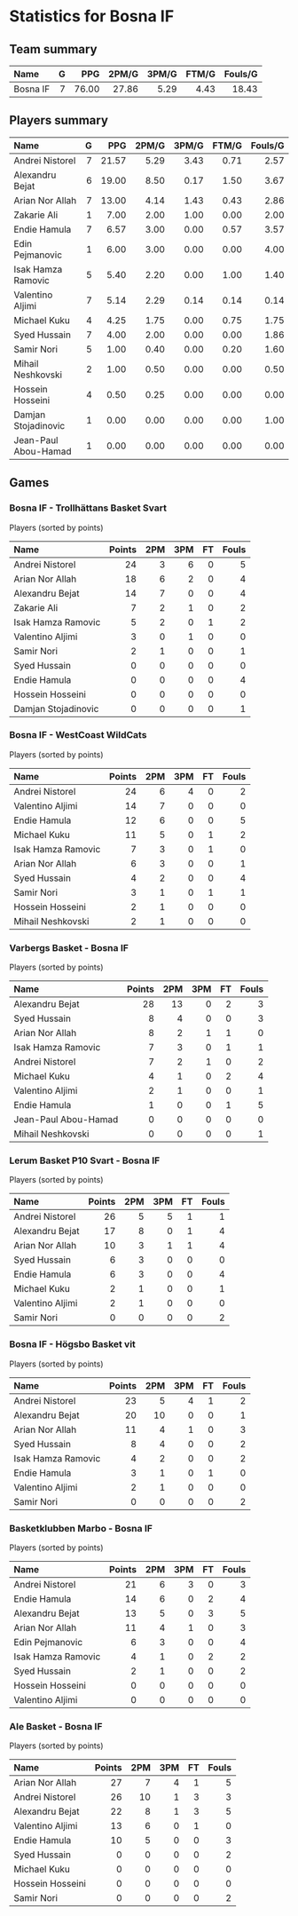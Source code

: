 # Statistics for Bosna IF

## Team summary

| Name | G | PPG | 2PM/G | 3PM/G | FTM/G | Fouls/G |
|:-----|--:|----:|------:|------:|------:|--------:|
| Bosna IF | 7 | 76.00 | 27.86 | 5.29 | 4.43 | 18.43 |

## Players summary

| Name | G | PPG | 2PM/G | 3PM/G | FTM/G | Fouls/G |
|:-----|--:|----:|------:|------:|------:|--------:|
| Andrei Nistorel | 7 | 21.57 | 5.29 | 3.43 | 0.71 | 2.57 |
| Alexandru Bejat | 6 | 19.00 | 8.50 | 0.17 | 1.50 | 3.67 |
| Arian Nor Allah | 7 | 13.00 | 4.14 | 1.43 | 0.43 | 2.86 |
| Zakarie Ali | 1 | 7.00 | 2.00 | 1.00 | 0.00 | 2.00 |
| Endie Hamula | 7 | 6.57 | 3.00 | 0.00 | 0.57 | 3.57 |
| Edin Pejmanovic | 1 | 6.00 | 3.00 | 0.00 | 0.00 | 4.00 |
| Isak Hamza Ramovic | 5 | 5.40 | 2.20 | 0.00 | 1.00 | 1.40 |
| Valentino Aljimi | 7 | 5.14 | 2.29 | 0.14 | 0.14 | 0.14 |
| Michael Kuku | 4 | 4.25 | 1.75 | 0.00 | 0.75 | 1.75 |
| Syed Hussain | 7 | 4.00 | 2.00 | 0.00 | 0.00 | 1.86 |
| Samir Nori | 5 | 1.00 | 0.40 | 0.00 | 0.20 | 1.60 |
| Mihail Neshkovski | 2 | 1.00 | 0.50 | 0.00 | 0.00 | 0.50 |
| Hossein Hosseini | 4 | 0.50 | 0.25 | 0.00 | 0.00 | 0.00 |
| Damjan Stojadinovic | 1 | 0.00 | 0.00 | 0.00 | 0.00 | 1.00 |
| Jean-Paul Abou-Hamad | 1 | 0.00 | 0.00 | 0.00 | 0.00 | 0.00 |

## Games

### Bosna IF - Trollhättans Basket Svart

Players (sorted by points)

| Name | Points | 2PM | 3PM | FT | Fouls |
|:-----|-------:|----:|----:|---:|------:|
| Andrei Nistorel | 24 |  3 |  6 |  0 |  5 |
| Arian Nor Allah | 18 |  6 |  2 |  0 |  4 |
| Alexandru Bejat | 14 |  7 |  0 |  0 |  4 |
| Zakarie Ali |  7 |  2 |  1 |  0 |  2 |
| Isak Hamza Ramovic |  5 |  2 |  0 |  1 |  2 |
| Valentino Aljimi |  3 |  0 |  1 |  0 |  0 |
| Samir Nori |  2 |  1 |  0 |  0 |  1 |
| Syed Hussain |  0 |  0 |  0 |  0 |  0 |
| Endie Hamula |  0 |  0 |  0 |  0 |  4 |
| Hossein Hosseini |  0 |  0 |  0 |  0 |  0 |
| Damjan Stojadinovic |  0 |  0 |  0 |  0 |  1 |

### Bosna IF - WestCoast WildCats

Players (sorted by points)

| Name | Points | 2PM | 3PM | FT | Fouls |
|:-----|-------:|----:|----:|---:|------:|
| Andrei Nistorel | 24 |  6 |  4 |  0 |  2 |
| Valentino Aljimi | 14 |  7 |  0 |  0 |  0 |
| Endie Hamula | 12 |  6 |  0 |  0 |  5 |
| Michael Kuku | 11 |  5 |  0 |  1 |  2 |
| Isak Hamza Ramovic |  7 |  3 |  0 |  1 |  0 |
| Arian Nor Allah |  6 |  3 |  0 |  0 |  1 |
| Syed Hussain |  4 |  2 |  0 |  0 |  4 |
| Samir Nori |  3 |  1 |  0 |  1 |  1 |
| Hossein Hosseini |  2 |  1 |  0 |  0 |  0 |
| Mihail Neshkovski |  2 |  1 |  0 |  0 |  0 |

### Varbergs Basket - Bosna IF

Players (sorted by points)

| Name | Points | 2PM | 3PM | FT | Fouls |
|:-----|-------:|----:|----:|---:|------:|
| Alexandru Bejat | 28 | 13 |  0 |  2 |  3 |
| Syed Hussain |  8 |  4 |  0 |  0 |  3 |
| Arian Nor Allah |  8 |  2 |  1 |  1 |  0 |
| Isak Hamza Ramovic |  7 |  3 |  0 |  1 |  1 |
| Andrei Nistorel |  7 |  2 |  1 |  0 |  2 |
| Michael Kuku |  4 |  1 |  0 |  2 |  4 |
| Valentino Aljimi |  2 |  1 |  0 |  0 |  1 |
| Endie Hamula |  1 |  0 |  0 |  1 |  5 |
| Jean-Paul Abou-Hamad |  0 |  0 |  0 |  0 |  0 |
| Mihail Neshkovski |  0 |  0 |  0 |  0 |  1 |

### Lerum Basket P10 Svart - Bosna IF

Players (sorted by points)

| Name | Points | 2PM | 3PM | FT | Fouls |
|:-----|-------:|----:|----:|---:|------:|
| Andrei Nistorel | 26 |  5 |  5 |  1 |  1 |
| Alexandru Bejat | 17 |  8 |  0 |  1 |  4 |
| Arian Nor Allah | 10 |  3 |  1 |  1 |  4 |
| Syed Hussain |  6 |  3 |  0 |  0 |  0 |
| Endie Hamula |  6 |  3 |  0 |  0 |  4 |
| Michael Kuku |  2 |  1 |  0 |  0 |  1 |
| Valentino Aljimi |  2 |  1 |  0 |  0 |  0 |
| Samir Nori |  0 |  0 |  0 |  0 |  2 |

### Bosna IF - Högsbo Basket vit

Players (sorted by points)

| Name | Points | 2PM | 3PM | FT | Fouls |
|:-----|-------:|----:|----:|---:|------:|
| Andrei Nistorel | 23 |  5 |  4 |  1 |  2 |
| Alexandru Bejat | 20 | 10 |  0 |  0 |  1 |
| Arian Nor Allah | 11 |  4 |  1 |  0 |  3 |
| Syed Hussain |  8 |  4 |  0 |  0 |  2 |
| Isak Hamza Ramovic |  4 |  2 |  0 |  0 |  2 |
| Endie Hamula |  3 |  1 |  0 |  1 |  0 |
| Valentino Aljimi |  2 |  1 |  0 |  0 |  0 |
| Samir Nori |  0 |  0 |  0 |  0 |  2 |

### Basketklubben Marbo - Bosna IF

Players (sorted by points)

| Name | Points | 2PM | 3PM | FT | Fouls |
|:-----|-------:|----:|----:|---:|------:|
| Andrei Nistorel | 21 |  6 |  3 |  0 |  3 |
| Endie Hamula | 14 |  6 |  0 |  2 |  4 |
| Alexandru Bejat | 13 |  5 |  0 |  3 |  5 |
| Arian Nor Allah | 11 |  4 |  1 |  0 |  3 |
| Edin Pejmanovic |  6 |  3 |  0 |  0 |  4 |
| Isak Hamza Ramovic |  4 |  1 |  0 |  2 |  2 |
| Syed Hussain |  2 |  1 |  0 |  0 |  2 |
| Hossein Hosseini |  0 |  0 |  0 |  0 |  0 |
| Valentino Aljimi |  0 |  0 |  0 |  0 |  0 |

### Ale Basket - Bosna IF

Players (sorted by points)

| Name | Points | 2PM | 3PM | FT | Fouls |
|:-----|-------:|----:|----:|---:|------:|
| Arian Nor Allah | 27 |  7 |  4 |  1 |  5 |
| Andrei Nistorel | 26 | 10 |  1 |  3 |  3 |
| Alexandru Bejat | 22 |  8 |  1 |  3 |  5 |
| Valentino Aljimi | 13 |  6 |  0 |  1 |  0 |
| Endie Hamula | 10 |  5 |  0 |  0 |  3 |
| Syed Hussain |  0 |  0 |  0 |  0 |  2 |
| Michael Kuku |  0 |  0 |  0 |  0 |  0 |
| Hossein Hosseini |  0 |  0 |  0 |  0 |  0 |
| Samir Nori |  0 |  0 |  0 |  0 |  2 |

